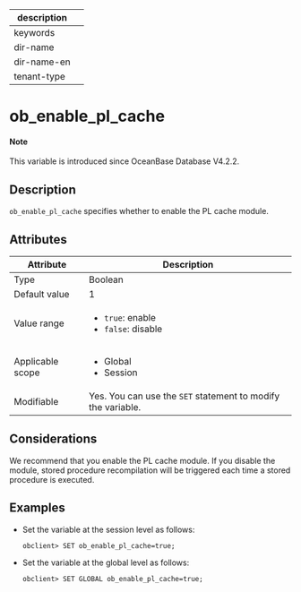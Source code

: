 |description||
|---|---|
|keywords||
|dir-name||
|dir-name-en||
|tenant-type||

# ob_enable_pl_cache

<main id="notice" type='explain'>
  <h4>Note</h4>
  <p>This variable is introduced since OceanBase Database V4.2.2. </p>
</main>

## Description

`ob_enable_pl_cache` specifies whether to enable the PL cache module. 

## Attributes

| **Attribute** | **Description** |
|---------|---------------|
| Type | Boolean |
| Default value | 1 |
| Value range | <ul><li>`true`: enable  </li><li>`false`: disable </li></ul> |
| Applicable scope | <ul><li>Global  </li><li>Session </li></ul> |
| Modifiable | Yes. You can use the `SET` statement to modify the variable.  |

## Considerations

We recommend that you enable the PL cache module. If you disable the module, stored procedure recompilation will be triggered each time a stored procedure is executed. 

## Examples

* Set the variable at the session level as follows:

   ```shell
   obclient> SET ob_enable_pl_cache=true;
   ```

* Set the variable at the global level as follows:

   ```shell
   obclient> SET GLOBAL ob_enable_pl_cache=true;
   ```
